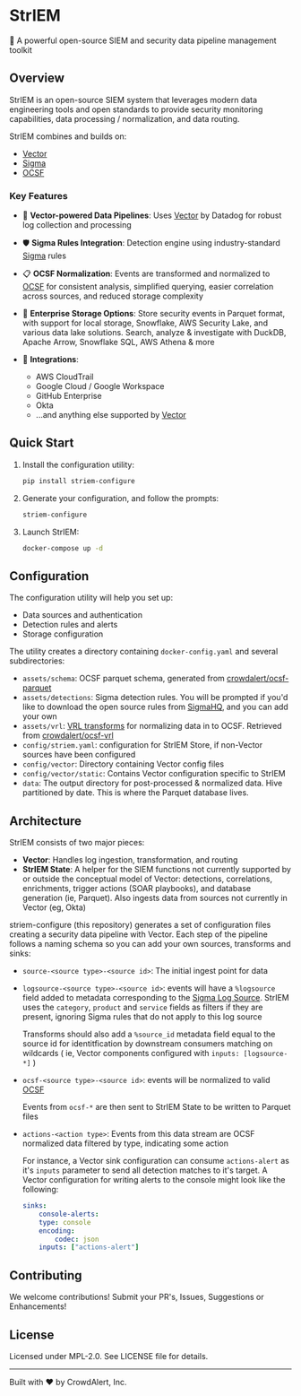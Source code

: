 # StrIEM

🚀 A powerful open-source SIEM and security data pipeline management toolkit

## Overview

StrIEM is an open-source SIEM system that leverages modern data engineering tools and open standards to provide security monitoring capabilities, data processing / normalization, and data routing.

StrIEM combines and builds on:
- [Vector](https://vector.dev)
- [Sigma](https://sigmahq.io)
- [OCSF](https://ocsf.io)

### Key Features

- 🔄 **Vector-powered Data Pipelines**: Uses [Vector](https://vector.dev) by Datadog for robust log collection and processing
- 🛡️ **Sigma Rules Integration**: Detection engine using industry-standard [Sigma](https://sigmahq.io) rules
- 📋 **OCSF Normalization**: Events are transformed and normalized to [OCSF](https://ocsf.io) for consistent analysis, simplified querying, easier correlation across sources, and reduced storage complexity
- 💾 **Enterprise Storage Options**: Store security events in Parquet format, with support for local storage, Snowflake, AWS Security Lake, and various data lake solutions. Search, analyze & investigate with DuckDB, Apache Arrow, Snowflake SQL, AWS Athena & more

- 🔌 **Integrations**:
  - AWS CloudTrail
  - Google Cloud / Google Workspace
  - GitHub Enterprise
  - Okta
  - ...and anything else supported by [Vector](https://vector.dev/components/)

## Quick Start

1. Install the configuration utility:
    ```bash
    pip install striem-configure
    ```

2. Generate your configuration, and follow the prompts:
    ```bash
    striem-configure
    ```

3. Launch StrIEM:
    ```bash
    docker-compose up -d
    ```

## Configuration

The configuration utility will help you set up:

- Data sources and authentication
- Detection rules and alerts
- Storage configuration

The utility creates a directory containing `docker-config.yaml` and several subdirectories:
- `assets/schema`: OCSF parquet schema, generated from [crowdalert/ocsf-parquet](https://github.com/crowdalert/ocsf-parquet)
- `assets/detections`: Sigma detection rules. You will be prompted if you'd like to download the open source rules from [SigmaHQ](https://github.com/sigmahq/sigma), and you can add your own
- `assets/vrl`: [VRL transforms](https://vector.dev/docs/reference/vrl/) for normalizing data in to OCSF. Retrieved from [crowdalert/ocsf-vrl](http://github.com/crowdalert/ocsf-vrl)
- `config/striem.yaml`: configuration for StrIEM Store, if non-Vector sources have been configured
- `config/vector`: Directory containing Vector config files
- `config/vector/static`: Contains Vector configuration specific to StrIEM
- `data`: The output directory for post-processed & normalized data. Hive partitioned by date. This is where the Parquet database lives.

## Architecture

StrIEM consists of two major pieces:

- **Vector**: Handles log ingestion, transformation, and routing
- **StrIEM State**: A helper for the SIEM functions not currently supported by or outside the conceptual model of Vector: detections, correlations, enrichments, trigger actions (SOAR playbooks), and database generation (ie, Parquet). Also ingests data from sources not currently in Vector (eg, Okta)

striem-configure (this repository) generates a set of configuration files creating a security data pipeline with Vector. Each step of the pipeline follows a naming schema so you can add your own sources, transforms and sinks:

- `source-<source type>-<source id>`: The initial ingest point for data
- `logsource-<source type>-<source id>`: events will have a `%logsource` field added to metadata corresponding to the [Sigma Log Source](https://sigmahq.io/docs/basics/log-sources.html). StrIEM uses the `category`, `product` and `service` fields as filters if they are present, ignoring Sigma rules that do not apply to this log source
    
    Transforms should also add a `%source_id` metadata field equal to the source id for identitfication by downstream consumers matching on wildcards ( ie, Vector components configured with `inputs: [logsource-*]` )
- `ocsf-<source type>-<source id>`: events will be normalized to valid [OCSF](https://ocsf.io)

    Events from `ocsf-*` are then sent to StrIEM State to be written to Parquet files
- `actions-<action type>`: Events from this data stream are OCSF normalized data filtered by type, indicating some action

    For instance, a Vector sink configuration can consume `actions-alert` as it's `inputs` parameter to send all detection matches to it's target. A Vector configuration for writing alerts to the console might look like the following:

    ```yaml
    sinks:
        console-alerts:
        type: console
        encoding:
            codec: json
        inputs: ["actions-alert"]
    ```
## Contributing

We welcome contributions! Submit your PR's, Issues, Suggestions or Enhancements!

## License

Licensed under MPL-2.0. See LICENSE file for details.

---

Built with ❤️ by CrowdAlert, Inc.
